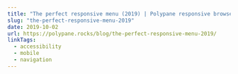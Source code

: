 ```yaml
---
title: "The perfect responsive menu (2019) | Polypane responsive browser"
slug: "the-perfect-responsive-menu-2019"
date: 2019-10-02
url: https://polypane.rocks/blog/the-perfect-responsive-menu-2019/
linkTags:
  - accessibility
  - mobile
  - navigation
---
```

